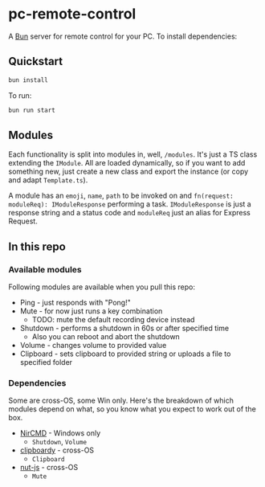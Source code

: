 # pc-remote-control

A [Bun](https://bun.sh) server for remote control for your PC.
To install dependencies:

## Quickstart

```bash
bun install
```

To run:

```bash
bun run start
```

## Modules

Each functionality is split into modules in, well, `/modules`. It's just a TS class extending the `IModule`. All are loaded dynamically, so if you want to add something new, just create a new class and export the instance (or copy and adapt `Template.ts`).

A module has an `emoji`, `name`, `path` to be invoked on and `fn(request: moduleReq): IModuleResponse` performing a task. `IModuleResponse` is just a response string and a status code and `moduleReq` just an alias for Express Request.

## In this repo

### Available modules

Following modules are available when you pull this repo:

-   Ping - just responds with "Pong!"
-   Mute - for now just runs a key combination
    -   TODO: mute the default recording device instead
-   Shutdown - performs a shutdown in 60s or after specified time
    -   Also you can reboot and abort the shutdown
-   Volume - changes volume to provided value
-   Clipboard - sets clipboard to provided string or uploads a file to specified folder

### Dependencies

Some are cross-OS, some Win only. Here's the breakdown of which modules depend on what, so you know what you expect to work out of the box.

-   [NirCMD](https://www.nirsoft.net/utils/nircmd.html) - Windows only
    -   `Shutdown`, `Volume`
-   [clipboardy](https://github.com/sindresorhus/clipboardy) - cross-OS
    -   `Clipboard`
-   [nut-js](https://github.com/nut-tree/nut.js) - cross-OS
    -   `Mute`
